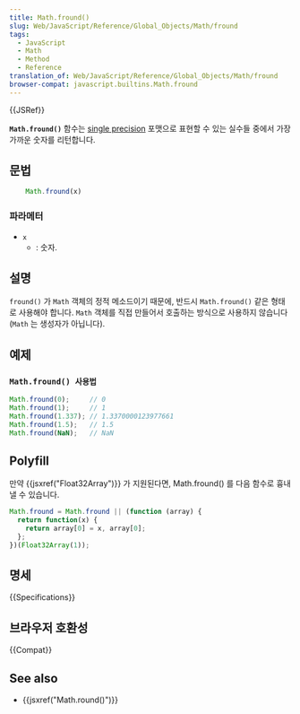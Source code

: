```yaml
---
title: Math.fround()
slug: Web/JavaScript/Reference/Global_Objects/Math/fround
tags:
  - JavaScript
  - Math
  - Method
  - Reference
translation_of: Web/JavaScript/Reference/Global_Objects/Math/fround
browser-compat: javascript.builtins.Math.fround
---
```


{{JSRef}}

**`Math.fround()`** 함수는 [single precision](https://en.wikipedia.org/wiki/Single-precision_floating-point_format) 포맷으로 표현할 수 있는 실수들 중에서 가장 가까운 숫자를 리턴합니다.

## 문법

```js
    Math.fround(x)
```

### 파라메터

- `x`
  - : 숫자.

## 설명

`fround()` 가 `Math` 객체의 정적 메소드이기 때문에, 반드시 `Math.fround()` 같은 형태로 사용해야 합니다. `Math` 객체를 직접 만들어서 호출하는 방식으로 사용하지 않습니다 (`Math` 는 생성자가 아닙니다).

## 예제

### `Math.fround() 사용법`

```js
Math.fround(0);     // 0
Math.fround(1);     // 1
Math.fround(1.337); // 1.3370000123977661
Math.fround(1.5);   // 1.5
Math.fround(NaN);   // NaN
```

## Polyfill

만약 {{jsxref("Float32Array")}} 가 지원된다면, Math.fround() 를 다음 함수로 흉내낼 수 있습니다.

```js
Math.fround = Math.fround || (function (array) {
  return function(x) {
    return array[0] = x, array[0];
  };
})(Float32Array(1));
```

## 명세

{{Specifications}}

## 브라우저 호환성

{{Compat}}

## See also

- {{jsxref("Math.round()")}}

